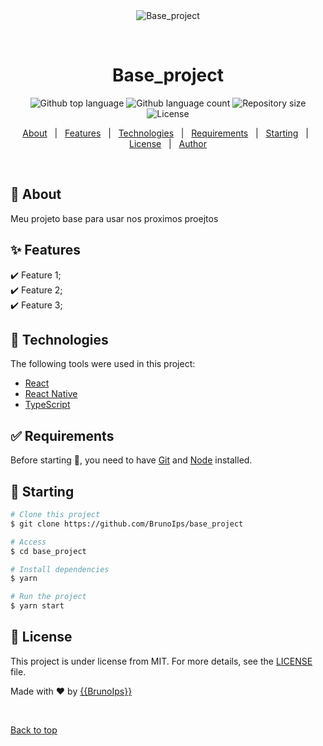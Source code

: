 <div align="center" id="top">
  <img src="./.github/app.gif" alt="Base_project" />

&#xa0;

  <!-- <a href="https://base_project.netlify.app">Demo</a> -->
</div>

<h1 align="center">Base_project</h1>

<p align="center">
  <img alt="Github top language" src="https://img.shields.io/github/languages/top/{{YOUR_GITHUB_USERNAME}}/base_project?color=56BEB8">

  <img alt="Github language count" src="https://img.shields.io/github/languages/count/{{YOUR_GITHUB_USERNAME}}/base_project?color=56BEB8">

  <img alt="Repository size" src="https://img.shields.io/github/repo-size/{{YOUR_GITHUB_USERNAME}}/base_project?color=56BEB8">

  <img alt="License" src="https://img.shields.io/github/license/{{YOUR_GITHUB_USERNAME}}/base_project?color=56BEB8">

  <!-- <img alt="Github issues" src="https://img.shields.io/github/issues/{{YOUR_GITHUB_USERNAME}}/base_project?color=56BEB8" /> -->

  <!-- <img alt="Github forks" src="https://img.shields.io/github/forks/{{YOUR_GITHUB_USERNAME}}/base_project?color=56BEB8" /> -->

  <!-- <img alt="Github stars" src="https://img.shields.io/github/stars/{{YOUR_GITHUB_USERNAME}}/base_project?color=56BEB8" /> -->
</p>

<!-- Status -->

<!-- <h4 align="center">
	🚧  Base_project 🚀 Under construction...  🚧
</h4>

<hr> -->

<p align="center">
  <a href="#dart-about">About</a> &#xa0; | &#xa0;
  <a href="#sparkles-features">Features</a> &#xa0; | &#xa0;
  <a href="#rocket-technologies">Technologies</a> &#xa0; | &#xa0;
  <a href="#white_check_mark-requirements">Requirements</a> &#xa0; | &#xa0;
  <a href="#checkered_flag-starting">Starting</a> &#xa0; | &#xa0;
  <a href="#memo-license">License</a> &#xa0; | &#xa0;
  <a href="https://github.com/{{YOUR_GITHUB_USERNAME}}" target="_blank">Author</a>
</p>

<br>

## :dart: About

Meu projeto base para usar nos proximos proejtos

## :sparkles: Features

:heavy_check_mark: Feature 1;\
:heavy_check_mark: Feature 2;\
:heavy_check_mark: Feature 3;

## :rocket: Technologies

The following tools were used in this project:

- [React](https://pt-br.reactjs.org/)
- [React Native](https://reactnative.dev/)
- [TypeScript](https://www.typescriptlang.org/)

## :white_check_mark: Requirements

Before starting :checkered_flag:, you need to have [Git](https://git-scm.com) and [Node](https://nodejs.org/en/) installed.

## :checkered_flag: Starting

```bash
# Clone this project
$ git clone https://github.com/BrunoIps/base_project

# Access
$ cd base_project

# Install dependencies
$ yarn

# Run the project
$ yarn start


```

## :memo: License

This project is under license from MIT. For more details, see the [LICENSE](LICENSE.md) file.

Made with :heart: by <a href="https://github.com/{{BrunoIps}}" target="_blank">{{BrunoIps}}</a>

&#xa0;

<a href="#top">Back to top</a>
